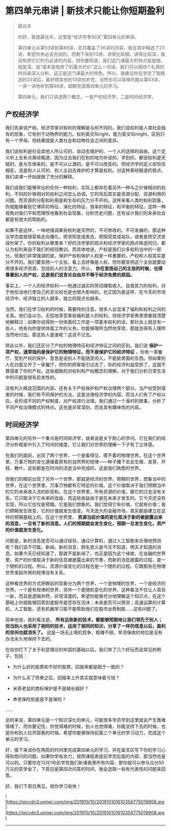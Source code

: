 # 第四单元串讲 | 新技术只能让你短期盈利

> 薛兆丰
> 
> 你好，我是薛兆丰。这里是“经济学季90天”第四单元的串讲。
> 
> 第四单元从第53讲到第88讲，总共覆盖了36讲的内容，我在其中精选了23讲，希望你务必去完成的。而剩下来的13讲，讲得比较细，讲得比较深，我没有把它们列为必读的内容。但你要知道，我们这门课最大的特点就是细，就是深。就“成本是放弃了的最大代价”这么一句话，我们可以用四个礼拜的时间来深入分析。这正是这门课最大的特色。所以，我建议你在学完了我精选的23讲后，最好把其他的13讲也听完，当然也可以简单的就从第53讲，一讲一讲地听到第88讲，超额完成第四单元的学习。
> 
> 第四单元，我们只讲透两个概念，一是产权经济学，二是时间经济学。

## 产权经济学

我们先来说产权。经济学家对权利的理解是与别不同的，我们说权利是人类社会独有的现象，它有别于动物界的能力。权利英文叫right，能力英文叫might，区别只有一个字母，但结果就是人类社会和动物社会之间的差异。

我们说权利是社会其他人所认可的、自动去维护的、一个人的选择的自由。这个定义听上去有点离经叛道，因为过去我们在别的地方听说的，学到的，都说权利是天赋的，是与生俱来的，是不可以让渡的，是不可以改变的。但经济学的定义却恰恰相反，说是别人认可的、别人主动去维护的才算是权利。对这种离经叛道的观点，我们讲课一开始就做了充分的解释。

我们说我们能够举出的任何一种权利，实际上都存在着另外一种与之针锋相对的权利。不同的针锋相对的权利之间怎么协调，它的背后其实是资源分配、资源利用的问题。而资源的分配和利用是和生存的压力分不开的。这样来看人类的权利现象，你就能够看到它博弈的特征，演化的特征，效率的特征，和平衡的特征。这样一种视角对我们平和而理性地看到社会现象，分析历史问题，还有设计我们的未来社会都是有很大的帮助的。

如果不是这样，一味地强调某些权利是天然的，不可修改的，不可发展的，那这种治学态度就很容易走向僵化，把求知变成表态，把探究变成站队，或者是把交流变成吵架了。你的权利从哪里来？好的法学家的观点和经济学家的观点殊途同归，都认为权利来自于我们的经验教训。而具体地说，产权是我们众多权利当中的一部分。但我们非常强调的是，保护产权和保护人权是一样重要的，产权和人权其实是分不开的。我们要宣扬一个主张，看上去好像是人权，但你要宣扬这个主张就要动用很多经济资源，包括别人的注意力。所以， **你在宣扬自己的主张的时候，也得尊重别人的产权，这是我们说言论自由并不等于经济免费的原因。**

事实上，一个人的经济权利——他通过诚实的劳动赚取收入、自食其力的权利，对于他恰当地行使自己的言论权也是也很大影响的。也正因为是这样，在今天的市场经济中，经济独立的人越多，独立的观点也越多。

当然，我们在学习权利的时候，需要特别注意，很多人会混淆了福利和权利之间的关系。他们会以为，无偿地享受某些福利是人的权利。但经济学家弗里德曼就清楚地解释过：如果你说得到一份体面的工作是一项基本权利的话，那社会上就总有一些人，他有向你提供体面工作的义务。你能够理所当然地享受，那就总得有人理所当然地付出。那这些人是谁呢？这说不过去。

除此以外，我们还区分了产权的物理特征和经济特征之间的区别。我们说 **保护一项产权，通常指的是保护它的物理特征，而不是保护它的经济特征** 。你有一家餐厅，受到产权的保护，意思是说别人不能随意闯入，不能偷里面的东西。但如果别人在对面又开了一家餐厅，把你的顾客吸引过去了，你的经济利益受损了，这就不算侵害了你的产权。这些细致的对权利和产权概念的理解，对于我们分析日常生活中的问题是很有启发性的。

没有列入精选范围的内容，还有关于产权保护和产权治理两个部分。当产权受到侵害的时候，我们有不同保护的方法，这是法律经济学的内容。而当人们有了产权以后，会形成不同的产权制度，对产权进行治理。我们通过一个渔村的故事，分析了不同产权治理模式的特点。这也是非常深刻，而且具有趣味性的内容。

## 时间经济学

第四单元的另外一个重点是时间经济学，或者说是关于耐心的学问。它在我们的经济分析框架中引入了时间的维度，它让我们对世界的理解一下子有了立体感。

在我们的面前，出现了两个世界，一个是看得见、摸不着的物理世界。在这个世界里，万事万物的变化遵循着原有的自然界的规律——种子播下去会生根、发芽、开枝、散叶。这些都是在时间的流逝当中完成的，这是我们熟悉的世界。

但我们的眼前出现了另外一个世界，那就是经济的世界，预期的世界，想象当中的世界，在这个世界里，万事万物都有它特定的价值。这个价值取决于我们预期当中的它的未来收入流的折现和。在这个世界里，所有资源的价值，跟它的过去没有关系，它只取决于它未来的收益，而这些收益由于是在未来才发生的。它今天还没有实现，所以它仅仅是预期。它是我们想象的。我们觉得它有价值，它就有价值；我们预期发生改变，它的价值就发生改变。今天庞大的金融市场，其实都是建立在这样的预期基础上的。在这个世界里， **资源当前价值的变化取决于新的被披露出来的消息，一旦有了新的消息。人们的预期就会发生变化，预期一旦发生变化，资产的价值就发生变化。**

问题是，新的消息是否可以通过经验，通过计算机，通过人工智能来合理地预测呢？我们说不可能。新闻，新的消息，顾名思义是今天不知道，明天才知道的消息。如果今天已经知道了，那就不是新闻了。也正是因为这个缘故，在金融的世界里，资产的价值取决于新的信息被披露出来的节奏，而新的消息披露的过程，是一个随机的过程。所以，资源价值变化的过程也是一个随机的过程。它跟那些在物理世界里起作用的规律没有关系。

这种看世界的方式把眼前的现象分为两个世界，一个是物理的世界，一个是经济的世界。一个是有规律的世界，另外一个是随机变化的世界，这种看法不仅让人耳目一新，而且是逻辑井然，非常深邃的。希望你能够充分地理解这个知识点，在这个基础上你就能够回答到底股市是否存在泡沫；未来是否可以预测；高速运算的计算机、人工智能，还有机器学习能不能帮助我们在股市出奇制胜……这些问题了。

简单地说，我的看法是， **所有这些新的技术，都能够短期地让我们领先于别人；但当别人也采用了相同的技术，运用了相同的知识，分享了一样的信息以后，盈利的空间也就消失了。** 这是一场无止境的竞争，稳赚不赔，旱涝保收的地位是没有办法永久地保持下去的。

在给你打下了关于利息理论的牢固的基础以后，我们举了几个好玩而且常见的例子，包括：

* 为什么好的股票和不好的股票，回报率都是趋于一致的？

* 为什么买了债券之后，回报率上升其实就意味着亏钱？

* 米奇老鼠的商标保护是不是越长越好？

* 养老保险到底是不是保险？

……

总的来说，第四单元是一个知识深化的单元，可能很多学员学到这里就会产生畏难情绪了。而你要记住，你觉得难的时候，别人也觉得难，你能坚持下去的时候，也是你和别人拉开距离的时候。希望你能够保持前面三个单元的学习动力，完成这个单元的学习。

好，接下来请你在两周的时间里完成第四单元的学习，并在留言区写下你的学习心得和想问的问题，如果你学有余力，按照课程表提前学完后面的内容，那当然也是可以的。只要你在12月1号前学完我们新课表里所有内容，那你就可以参与瓜分50万元的奖学金了。下周日是第四次问答的时间，我会选取一些有代表性的问题来回答。

好，我们下周日再见。祝你学习愉快！

![https://piccdn3.umiwi.com/img/201910/10/201910101610356775019908.jpg](https://piccdn3.umiwi.com/img/201910/10/201910101610356775019908.jpg)

---
